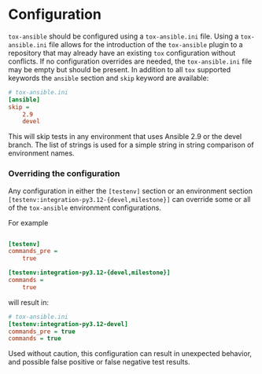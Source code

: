 # Configuration

`tox-ansible` should be configured using a `tox-ansible.ini` file. Using a `tox-ansible.ini` file allows for the introduction of the `tox-ansible` plugin to a repository that may already have an existing `tox` configuration without conflicts. If no configuration overrides are needed, the `tox-ansible.ini` file may be empty but should be present. In addition to all `tox` supported keywords the `ansible` section and `skip` keyword are available:

```ini
# tox-ansible.ini
[ansible]
skip =
    2.9
    devel
```

This will skip tests in any environment that uses Ansible 2.9 or the devel branch. The list of strings is used for a simple string in string comparison of environment names.

### Overriding the configuration

Any configuration in either the `[testenv]` section or an environment section `[testenv:integration-py3.12-{devel,milestone}]` can override some or all of the `tox-ansible` environment configurations.

For example

```ini

[testenv]
commands_pre =
    true

[testenv:integration-py3.12-{devel,milestone}]
commands =
    true
```

will result in:

```ini
# tox-ansible.ini
[testenv:integration-py3.12-devel]
commands_pre = true
commands = true
```

Used without caution, this configuration can result in unexpected behavior, and possible false positive or false negative test results.
